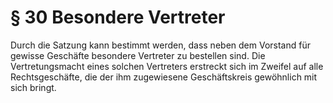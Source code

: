 # § 30 Besondere Vertreter
Durch die Satzung kann bestimmt werden, dass neben dem Vorstand für gewisse Geschäfte besondere Vertreter zu bestellen sind. Die Vertretungsmacht eines solchen Vertreters erstreckt sich im Zweifel auf alle Rechtsgeschäfte, die der ihm zugewiesene Geschäftskreis gewöhnlich mit sich bringt.